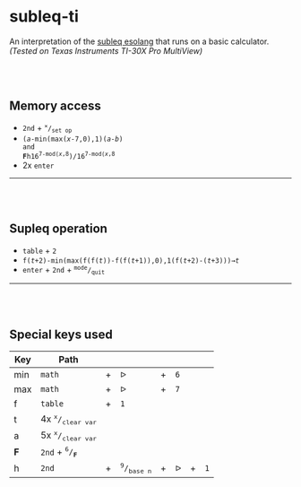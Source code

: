 # subleq-ti
An interpretation of the [subleq esolang](https://esolangs.org/wiki/Subleq) that runs on a basic calculator.
_(Tested on Texas Instruments TI-30X Pro MultiView)_

<br></br>

## Memory access
- `2nd` + <code><sup>⨯</sup>/<sub>set op</sub></code>
- <code>(*a*-min(max(*x*-7,0),1)(*a*-*b*) and <b>F</b>h16<sup>7-mod(*x*,8</sup>)/16<sup>7-mod(*x*,8</sup></code>
- 2x `enter`

---
<br></br>

## Supleq operation 
- `table` + `2`
- <code>f(*t*+2)-min(max(f(f(*t*))-f(f(*t*+1)),0),1(f(*t*+2)-(*t*+3)))→*t*</code>
- `enter` + `2nd` + <code><sup>mode</sup>/<sub>quit</sub></code>

---
<br></br>

## Special keys used
|Key|Path|||||||
|-|-|-|-|-|-|-|-|
|min|`math`|+|`ᐅ`|+|`6`|
|max|`math`|+|`ᐅ`|+|`7`|
|f|`table`|+|`1`|
|t|4x <code><sup>x</sup>/<sub>clear var</sub></code>|
|a|5x <code><sup>x</sup>/<sub>clear var</sub></code>|
|**F**|`2nd` + <code><sup>6</sup>/<sub>**F**</sub></code>|
|h|`2nd`|+|<code><sup>9</sup>/<sub>base n</sub></code>|+|`ᐅ`|+|`1`|